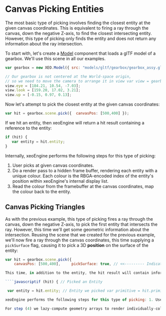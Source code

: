 # Canvas Picking Entities
 
The most basic type of picking involves finding the closest entity at the given canvas coordinates. This is equivalent to firing a ray through the canvas, down the negative Z-axis, to find the closest intersecting entity. However, this type of  picking only finds the entity and does not return any information about the ray intersection.


To start with, let's create a [Model](http://xeoengine.org/docs/classes/Model.html) component that loads a glTF model of a gearbox. We'll use this scene in all our examples.

````javascript 
var gearbox = new XEO.Model({ src: "models/gltf/gearbox/gearbox_assy.gltf" });  

// Our gearbox is not centered at the World-space origin, 
// so we need to move the camera to arrange it in view var view = gearbox.scene.camera.view; 
view.eye = [184.21, 10.54, -7.03]; 
view.look = [159.20, 17.02, 3.21]; 
view.up = [-0.15, 0.97, 0.13]; 
````

  Now let's attempt to pick the closest entity at the given canvas coordinates:  

````javascript 
var hit = gearbox.scene.pick({  canvasPos: [500,400] });
````

 If we hit an entity, then xeoEngine will return a hit result containing a reference to the entity: 

````javascript 
if (hit) { 
   var entity = hit.entity;  
}
````

Internally, xeoEngine performs the following steps for this type of picking:  

1. User picks at given canvas coordinates. 
2. Do a render pass to a hidden frame buffer, rendering each entity with a unique colour. Each colour is the RBGA-encoded index of the entity's position within xeoEngine's internal display list. 
3. Read the colour from the framebuffer at the canvas coordinates, map the colour back to the entity. 

## Canvas Picking Triangles

As with the previous example, this type of picking fires a ray through the canvas, down the negative Z-axis, to pick the first entity that intersects the ray. However, this time we'll get some geometric information about the intersection.
Reusing the scene that we created for the previous example, we'll now fire a ray through the canvas coordinates, this time  supplying a ````pickSurface```` flag, causing it to pick a 3D **position** on the surface of the entity:

````javascript
var hit = gearbox.scene.pick({      
    canvasPos: [500,400],     pickSurface: true, // <<--------- Indicates that we want to pick on surface });````

This time, in addition to the entity, the hit result will contain information about the position that we picked on the entity's surface:

````javascriptif (hit) { // Picked an Entity

 var entity = hit.entity; // Entity we picked var primitive = hit.primitive; // Type of primitive we picked, usually "triangles" var primIndex = hit.primIndex; // Triangle's first index within geometry indices var indices = hit.indices; // Triangle's vertex indices (a three element array) var localPos = hit.localPos; // Local-space position within the triangle var worldPos = hit.worldPos; // World-space position within the triangle var viewPos = hit.viewPos; // View-space position within the triangle var bary = hit.bary; // Barycentric coordinate within the triangle var normal = hit.normal; // Interpolated normal vector within the triangle var uv = hit.uv; // Interpolated UVs within the triangle}````

xeoEngine performs the following steps for this type of picking: 1. User ray-picks at given canvas coordinates.2. Do a render pass to a hidden frame buffer, rendering each entity with a unique colour. Each colour is the RBGA-encoded index of the entity within xeoEngine's internal display list.3. Read the colour from the framebuffer at the canvas coordinates, map the colour back to the entity. 4. Clear the framebuffer, and render a second render pass, this time rendering only the triangles of the picked entity, each with a unique color. Each colour is the RBGA-encoded index of the triangle within the entity's geometry.5. Read the colour from the framebuffer at the canvas coordinates, map the colour back to the triangle.6. Now that we have the entity and the triangle, make a ray in clip-space from the eye position that passes through the near projection plane, then unproject that ray to get a ray in the entity's local coordinate space.7. Find the intersection of the ray with the triangle in local space.8. Find the barycentric coordinates of the local-space intersection, then use those to interpolate within the triangle to find the normal vector and UV coordinates at that position.

For step (4) we lazy-compute geometry arrays to render individually-colored triangles for the entity. This does have a small performance hit the first time you pick the entity, but those arrays are retained for the entity and reused as you continue to pick it.
